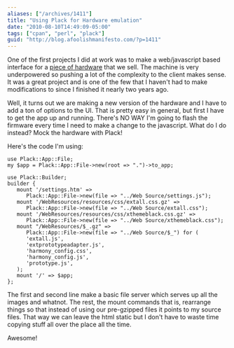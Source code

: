 ```yaml
---
aliases: ["/archives/1411"]
title: "Using Plack for Hardware emulation"
date: "2010-08-10T14:49:09-05:00"
tags: ["cpan", "perl", "plack"]
guid: "http://blog.afoolishmanifesto.com/?p=1411"
---
```

One of the first projects I did at work was to make a web/javascript based
interface for a [piece of
hardware](http://www.lynxguide.com/bm/Products/InputDevices/index.shtml#LynxNet256)
that we sell. The machine is very underpowered so pushing a lot of the
complexity to the client makes sense. It was a great project and is one of the
few that I haven't had to make modifications to since I finished it nearly two
years ago.

Well, it turns out we are making a new version of the hardware and I have to add
a ton of options to the UI. That is pretty easy in general, but first I have to
get the app up and running. There's NO WAY I'm going to flash the firmware every
time I need to make a change to the javascript. What do I do instead? Mock the
hardware with Plack!

Here's the code I'm using:

    use Plack::App::File;
    my $app = Plack::App::File->new(root => ".")->to_app;

    use Plack::Builder;
    builder {
       mount '/settings.htm' =>
          Plack::App::File->new(file => "../Web Source/settings.js");
       mount '/WebResources/resources/css/extall.css.gz' =>
          Plack::App::File->new(file => "../Web Source/extall.css");
       mount '/WebResources/resources/css/xthemeblack.css.gz' =>
          Plack::App::File->new(file => "../Web Source/xthemeblack.css");
       mount "/WebResources/$_.gz" =>
          Plack::App::File->new(file => "../Web Source/$_") for (
          'extall.js',
          'extprototypeadapter.js',
          'harmony_config.css',
          'harmony_config.js',
          'prototype.js',
       );
       mount '/' => $app;
    };

The first and second line make a basic file server which serves up all the
images and whatnot. The rest, the mount commands that is, rearrange things so
that instead of using our pre-gzipped files it points to my source files. That
way we can leave the html static but I don't have to waste time copying stuff
all over the place all the time.

Awesome!
